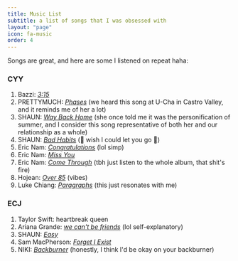 ```yaml
---
title: Music List
subtitle: a list of songs that I was obsessed with
layout: "page"
icon: fa-music
order: 4
---
```


Songs are great, and here are some I listened on repeat haha:

### CYY
1. Bazzi: [*3:15*](https://open.spotify.com/track/6pmZMP2ET1OJi5rKfLO8jD?si=39lbAApDQ1qydcH8t8eYsQ)
2. PRETTYMUCH: [*Phases*](https://open.spotify.com/track/3je88Q4OvTqIx7BFRFYvRA?si=I6I8qw1hTGOqtF549C4k5w) (we heard this song at U-Cha in Castro Valley, and it reminds me of her a lot)
3. SHAUN: [*Way Back Home*](https://open.spotify.com/track/3NxuezMdSLgt4OwHzBoUhL?si=KTQ3NJNwSaeLdmw-M8_aSw) (she once told me it was the personification of summer, and I consider this song representative of both her and our relationship as a whole)
4. SHAUN: [*Bad Habits*](https://open.spotify.com/track/4QUjn6cprNKiyA8dMTOQ33?si=qibP6f4YS9ajQLoTHVNCXA) (:musical_note: wish I could let you go :musical_note:)
5. Eric Nam: [*Congratulations*](https://open.spotify.com/track/20Mw2qqWcGSCRFmKsa2nad?si=G9e7vBqCTcSwgAHrOlvEVA) (lol simp)
6. Eric Nam: [*Miss You*](https://open.spotify.com/track/2Q6vn3Pz85m9ttt9mOm5qZ?si=krYrtJ4wRzGyrWdb7hrd7w)
7. Eric Nam: [*Come Through*](https://open.spotify.com/track/3Brd4NDZNrdrPZtN7rVZZT?si=L_W-k0ffTqW1lFelDA7dOA) (tbh just listen to the whole album, that shit's fire)
8. Hojean: [*Over 85*](https://open.spotify.com/track/6KhT7CK6FL0BnI3nVPqv4F?si=N7M8tYsdRyO9NMKSuZrKkw) (vibes)
9. Luke Chiang: [*Paragraphs*](https://open.spotify.com/track/4kEhwajTV4psTYa9FaWwac?si=alrMRheHReecoJYmgrT77Q) (this just resonates with me)

### ECJ
1. Taylor Swift: heartbreak queen
2. Ariana Grande: [*we can't be friends*](https://open.spotify.com/track/51ZQ1vr10ffzbwIjDCwqm4?si=3a42b8cedd8a4545) (lol self-explanatory)
3. SHAUN: [*Easy*](https://open.spotify.com/track/3Ved7PW54ZocefCpclZHcX?si=c0acc9d347dc4289)
4. Sam MacPherson: [*Forget I Exist*](https://open.spotify.com/track/54q7FLhWb9FEObFBziNRTq?si=4e9ded313a52487a)
5. NIKI: [*Backburner*](https://open.spotify.com/track/4kkWvBCT6wq5NHoJjYRaPU?si=c44c04cefd204e05) (honestly, I think I'd be okay on your backburner)